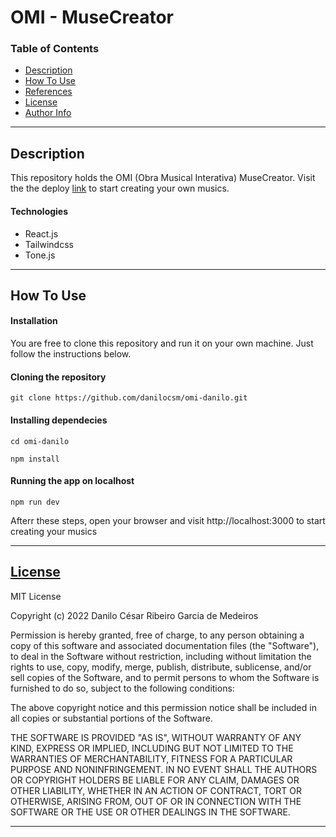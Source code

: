 # OMI - MuseCreator

<!-- ![Project Image](project-image-url) -->

### Table of Contents

- [Description](#description)
- [How To Use](#how-to-use)
- [References](#references)
- [License](#license)
- [Author Info](#author-info)

---

## Description

This repository holds the OMI (Obra Musical Interativa) MuseCreator. Visit the the deploy [link](https://muse-creator.vercel.app) to start creating your own musics.

#### Technologies

- React.js
- Tailwindcss
- Tone.js

---

## How To Use

#### Installation

You are free to clone this repository and run it on your own machine. Just follow the instructions below.

#### Cloning the repository

```console
git clone https://github.com/danilocsm/omi-danilo.git
```

#### Installing dependecies

```console
cd omi-danilo
```

```console
npm install
```

#### Running the app on localhost

```console
npm run dev
```

Afterr these steps, open your browser and visit http://localhost:3000 to start creating your musics

---

## [License](LICENSE)

MIT License

Copyright (c) 2022 Danilo César Ribeiro Garcia de Medeiros

Permission is hereby granted, free of charge, to any person obtaining a copy
of this software and associated documentation files (the "Software"), to deal
in the Software without restriction, including without limitation the rights
to use, copy, modify, merge, publish, distribute, sublicense, and/or sell
copies of the Software, and to permit persons to whom the Software is
furnished to do so, subject to the following conditions:

The above copyright notice and this permission notice shall be included in all
copies or substantial portions of the Software.

THE SOFTWARE IS PROVIDED "AS IS", WITHOUT WARRANTY OF ANY KIND, EXPRESS OR
IMPLIED, INCLUDING BUT NOT LIMITED TO THE WARRANTIES OF MERCHANTABILITY,
FITNESS FOR A PARTICULAR PURPOSE AND NONINFRINGEMENT. IN NO EVENT SHALL THE
AUTHORS OR COPYRIGHT HOLDERS BE LIABLE FOR ANY CLAIM, DAMAGES OR OTHER
LIABILITY, WHETHER IN AN ACTION OF CONTRACT, TORT OR OTHERWISE, ARISING FROM,
OUT OF OR IN CONNECTION WITH THE SOFTWARE OR THE USE OR OTHER DEALINGS IN THE
SOFTWARE.

---
